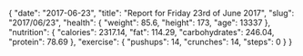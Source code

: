 {
    "date": "2017-06-23",
    "title": "Report for Friday 23rd of June 2017",
    "slug": "2017\/06\/23",
    "health": {
        "weight": 85.6,
        "height": 173,
        "age": 13337
    },
    "nutrition": {
        "calories": 2317.14,
        "fat": 114.29,
        "carbohydrates": 246.04,
        "protein": 78.69
    },
    "exercise": {
        "pushups": 14,
        "crunches": 14,
        "steps": 0
    }
}